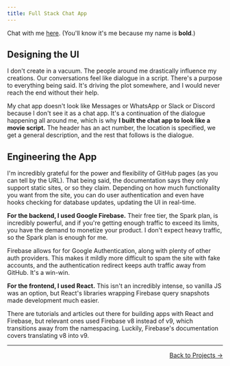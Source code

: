 ```yaml
---
title: Full Stack Chat App
---
```


Chat with me [here](/chat). (You'll know it's me because my name is **bold**.)

## Designing the UI

I don't create in a vacuum. The people around me drastically influence my creations. Our conversations feel like dialogue in a script. There's a purpose to everything being said. It's driving the plot somewhere, and I would never reach the end without their help. 

My chat app doesn't look like Messages or WhatsApp or Slack or Discord because I don't see it as a chat app. It's a continuation of the dialogue happening all around me, which is why **I built the chat app to look like a movie script.** The header has an act number, the location is specified, we get a general description, and the rest that follows is the dialogue.

## Engineering the App

I'm incredibly grateful for the power and flexibility of GitHub pages (as you can tell by the URL). That being said, the documentation says they only support static sites, or so they claim. Depending on how much functionality you want from the site, you can do user authentication and even have hooks checking for database updates, updating the UI in real-time. 

**For the backend, I used Google Firebase.** Their free tier, the Spark plan, is incredibly powerful, and if you're getting enough traffic to exceed its limits, you have the demand to monetize your product. I don't expect heavy traffic, so the Spark plan is enough for me.

Firebase allows for for Google Authentication, along with plenty of other auth providers. This makes it mildly more difficult to spam the site with fake accounts, and the authentication redirect keeps auth traffic away from GitHub. It's a win-win.

**For the frontend, I used React.** This isn't an incredibly intense, so vanilla JS was an option, but React's libraries wrapping Firebase query snapshots made development much easier. 

There are tutorials and articles out there for building apps with React and Firebase, but relevant ones used Firebase v8 instead of v9, which transitions away from the namespacing. Luckily, Firebase's documentation covers translating v8 into v9.

 ---

<p align="right"><a href="/projects/">Back to Projects →</a></p>